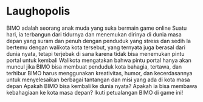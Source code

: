 # Laughopolis

BIMO adalah seorang anak muda yang suka bermain game online
Suatu hari, ia terbangun dari tidurnya dan menemukan dirinya di dunia masa depan yang suram dan penuh dengan penduduk yang stress dan sedih
Ia bertemu dengan walikota kota tersebut, yang ternyata juga berasal dari dunia nyata, tetapi terjebak di sana karena tidak bisa menemukan pintu portal untuk kembali
Walikota mengatakan bahwa pintu portal hanya akan muncul jika BIMO bisa membuat penduduk kota bahagia, tertawa, dan terhibur
BIMO harus menggunakan kreativitas, humor, dan kecerdasannya untuk menyelesaikan berbagai tantangan dan misi yang ada di kota masa depan
Apakah BIMO bisa kembali ke dunia nyata? Apakah ia bisa membawa kebahagiaan ke kota masa depan? Ikuti petualangan BIMO di game ini!
